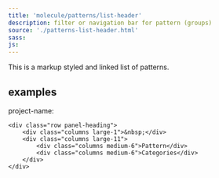 ```yaml
---
title: 'molecule/patterns/list-header'
description: filter or navigation bar for pattern (groups)
source: './patterns-list-header.html'
sass: 
js:
---
```


This is a markup styled and linked list of patterns.

## examples

project-name:
```html_example
<div class="row panel-heading">
    <div class="columns large-1">&nbsp;</div>
    <div class="columns large-11">
        <div class="columns medium-6">Pattern</div>
        <div class="columns medium-6">Categories</div>
    </div>
</div>
```